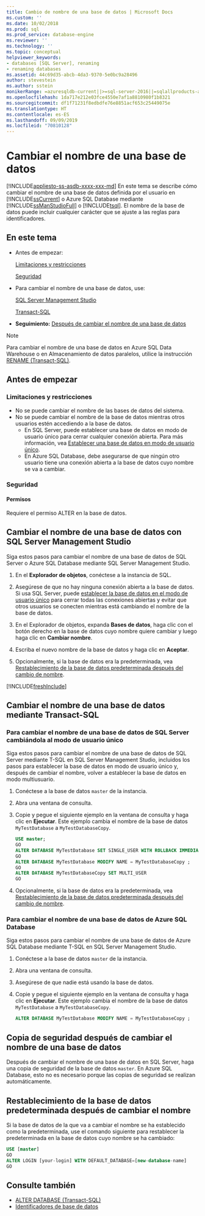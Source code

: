 ```yaml
---
title: Cambio de nombre de una base de datos | Microsoft Docs
ms.custom: ''
ms.date: 10/02/2018
ms.prod: sql
ms.prod_service: database-engine
ms.reviewer: ''
ms.technology: ''
ms.topic: conceptual
helpviewer_keywords:
- databases [SQL Server], renaming
- renaming databases
ms.assetid: 44c69d35-abcb-4da3-9370-5e0bc9a28496
author: stevestein
ms.author: sstein
monikerRange: =azuresqldb-current||>=sql-server-2016||=sqlallproducts-allversions||>=sql-server-linux-2017||=azuresqldb-mi-current
ms.openlocfilehash: 1da717e212e03fce4550e7af1a8810980f1b8321
ms.sourcegitcommit: df1f71231f8edbdfe76e8851acf653c25449075e
ms.translationtype: HT
ms.contentlocale: es-ES
ms.lasthandoff: 09/09/2019
ms.locfileid: "70810128"
---
```

# <a name="rename-a-database"></a>Cambiar el nombre de una base de datos

[!INCLUDE[appliesto-ss-asdb-xxxx-xxx-md](../../includes/appliesto-ss-asdb-xxxx-xxx-md.md)]
  En este tema se describe cómo cambiar el nombre de una base de datos definida por el usuario en [!INCLUDE[ssCurrent](../../includes/sscurrent-md.md)] o Azure SQL Database mediante [!INCLUDE[ssManStudioFull](../../includes/ssmanstudiofull-md.md)] o [!INCLUDE[tsql](../../includes/tsql-md.md)]. El nombre de la base de datos puede incluir cualquier carácter que se ajuste a las reglas para identificadores.  
  
## <a name="in-this-topic"></a>En este tema
  
- Antes de empezar:  
  
     [Limitaciones y restricciones](#limitations-and-restrictions)  
  
     [Seguridad](#security)  
  
- Para cambiar el nombre de una base de datos, use:  
  
     [SQL Server Management Studio](#rename-a-database-using-sql-server-management-studio)  
  
     [Transact-SQL](#rename-a-database-using-transact-sql)  
  
- **Seguimiento:**  [Después de cambiar el nombre de una base de datos](#backup-after-renaming-a-database)  

> [!NOTE]
> Para cambiar el nombre de una base de datos en Azure SQL Data Warehouse o en Almacenamiento de datos paralelos, utilice la instrucción [RENAME (Transact-SQL)](../../t-sql/statements/rename-transact-sql.md).
  
## <a name="before-you-begin"></a>Antes de empezar
  
### <a name="limitations-and-restrictions"></a>Limitaciones y restricciones  
  
- No se puede cambiar el nombre de las bases de datos del sistema.
- No se puede cambiar el nombre de la base de datos mientras otros usuarios estén accediendo a la base de datos. 
  - En SQL Server, puede establecer una base de datos en modo de usuario único para cerrar cualquier conexión abierta. Para más información, vea [Establecer una base de datos en modo de usuario único](../../relational-databases/databases/set-a-database-to-single-user-mode.md).
  - En Azure SQL Database, debe asegurarse de que ningún otro usuario tiene una conexión abierta a la base de datos cuyo nombre se va a cambiar.
  
### <a name="security"></a>Seguridad  
  
#### <a name="permissions"></a>Permisos

Requiere el permiso ALTER en la base de datos.  
  
## <a name="rename-a-database-using-sql-server-management-studio"></a>Cambiar el nombre de una base de datos con SQL Server Management Studio

Siga estos pasos para cambiar el nombre de una base de datos de SQL Server o Azure SQL Database mediante SQL Server Management Studio.

  
1. En el **Explorador de objetos**, conéctese a la instancia de SQL.  
  
2. Asegúrese de que no hay ninguna conexión abierta a la base de datos. Si usa SQL Server, puede [establecer la base de datos en el modo de usuario único](../../relational-databases/databases/set-a-database-to-single-user-mode.md) para cerrar todas las conexiones abiertas y evitar que otros usuarios se conecten mientras está cambiando el nombre de la base de datos.  
  
3. En el Explorador de objetos, expanda **Bases de datos**, haga clic con el botón derecho en la base de datos cuyo nombre quiere cambiar y luego haga clic en **Cambiar nombre**.  
  
4. Escriba el nuevo nombre de la base de datos y haga clic en **Aceptar**.  
  
5. Opcionalmente, si la base de datos era la predeterminada, vea [Restablecimiento de la base de datos predeterminada después del cambio de nombre](#reset-your-default-database-after-rename).

[!INCLUDE[freshInclude](../../includes/paragraph-content/fresh-note-steps-feedback.md)]

## <a name="rename-a-database-using-transact-sql"></a>Cambiar el nombre de una base de datos mediante Transact-SQL  
  
### <a name="to-rename-a-sql-server-database-by-placing-it-in-single-user-mode"></a>Para cambiar el nombre de una base de datos de SQL Server cambiándola al modo de usuario único

Siga estos pasos para cambiar el nombre de una base de datos de SQL Server mediante T-SQL en SQL Server Management Studio, incluidos los pasos para establecer la base de datos en modo de usuario único y, después de cambiar el nombre, volver a establecer la base de datos en modo multiusuario.
  
1. Conéctese a la base de datos `master` de la instancia.  
2. Abra una ventana de consulta.  
3. Copie y pegue el siguiente ejemplo en la ventana de consulta y haga clic en **Ejecutar**. Este ejemplo cambia el nombre de la base de datos `MyTestDatabase` a `MyTestDatabaseCopy`.
  
   ```sql
   USE master;  
   GO  
   ALTER DATABASE MyTestDatabase SET SINGLE_USER WITH ROLLBACK IMMEDIATE
   GO
   ALTER DATABASE MyTestDatabase MODIFY NAME = MyTestDatabaseCopy ;
   GO  
   ALTER DATABASE MyTestDatabaseCopy SET MULTI_USER
   GO
   ```  

4. Opcionalmente, si la base de datos era la predeterminada, vea [Restablecimiento de la base de datos predeterminada después del cambio de nombre](#reset-your-default-database-after-rename).

### <a name="to-rename-an-azure-sql-database-database"></a>Para cambiar el nombre de una base de datos de Azure SQL Database

Siga estos pasos para cambiar el nombre de una base de datos de Azure SQL Database mediante T-SQL en SQL Server Management Studio.
  
1. Conéctese a la base de datos `master` de la instancia.  
2. Abra una ventana de consulta.
3. Asegúrese de que nadie está usando la base de datos.
4. Copie y pegue el siguiente ejemplo en la ventana de consulta y haga clic en **Ejecutar**. Este ejemplo cambia el nombre de la base de datos `MyTestDatabase` a `MyTestDatabaseCopy`.
  
   ```sql
   ALTER DATABASE MyTestDatabase MODIFY NAME = MyTestDatabaseCopy ;
   ```  

## <a name="backup-after-renaming-a-database"></a>Copia de seguridad después de cambiar el nombre de una base de datos  

Después de cambiar el nombre de una base de datos en SQL Server, haga una copia de seguridad de la base de datos `master`. En Azure SQL Database, esto no es necesario porque las copias de seguridad se realizan automáticamente.  
  
## <a name="reset-your-default-database-after-rename"></a>Restablecimiento de la base de datos predeterminada después de cambiar el nombre

Si la base de datos de la que va a cambiar el nombre se ha establecido como la predeterminada, use el comando siguiente para restablecer la predeterminada en la base de datos cuyo nombre se ha cambiado:


```sql
USE [master]
GO
ALTER LOGIN [your-login] WITH DEFAULT_DATABASE=[new-database-name]
GO
```


## <a name="see-also"></a>Consulte también

- [ALTER DATABASE (Transact-SQL)](../../t-sql/statements/alter-database-transact-sql.md)
- [Identificadores de base de datos](../../relational-databases/databases/database-identifiers.md)  
